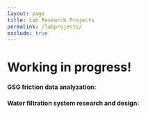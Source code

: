 ```yaml
---
layout: page
title: Lab Research Projects
permalink: /labprojects/
exclude: true
---
```

# Working in progress!

#### GSG friction data analyzation:


#### Water filtration system research and design:
